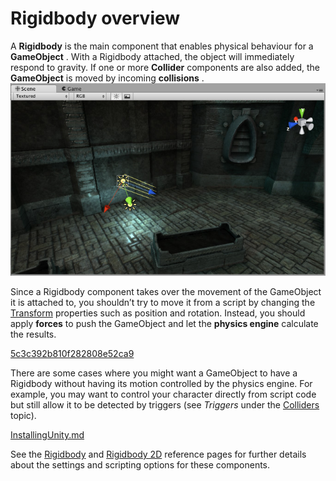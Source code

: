  
# Rigidbody overview 
 A **Rigidbody** 
  is the main component that enables physical behaviour for a **GameObject** 
 . With a Rigidbody attached, the object will immediately respond to gravity. If one or more **Collider** 
  components are also added, the **GameObject** is moved by incoming **collisions** 
 . 
 ![Spooky night lights](Images/LightMood3_5c387bf4ed64cc1190cbfcdf.jpg) 
 
 
 Since a Rigidbody component takes over the movement of the GameObject it is attached to, you shouldn’t try to move it from a script by changing the [Transform](https://docs.unity3d.com/Manual/class-Transform.html) properties such as position and rotation. Instead, you should apply **forces** to push the GameObject and let the **physics engine** 
  calculate the results. 
 
 [5c3c392b810f282808e52ca9](Examples/DateTimezone_5c3c392b810f282808e52ca9.cs) 
 
 There are some cases where you might want a GameObject to have a Rigidbody without having its motion controlled by the physics engine. For example, you may want to control your character directly from script code but still allow it to be detected by triggers (see *Triggers* under the [Colliders](https://docs.unity3d.com/Manual/CollidersOverview.html) topic). 
 
 
 [InstallingUnity.md](InstallingUnity.md) 
 
 
 See the [Rigidbody](https://docs.unity3d.com/Manual/class-Rigidbody.html) and [Rigidbody 2D](https://docs.unity3d.com/Manual/class-Rigidbody2D.html) reference pages for further details about the settings and scripting options for these components. 
